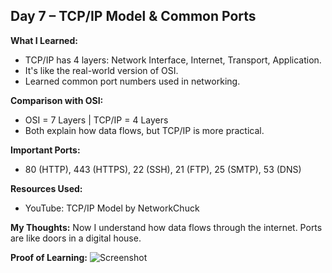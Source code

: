 ## Day 7 – TCP/IP Model & Common Ports

**What I Learned:**
- TCP/IP has 4 layers: Network Interface, Internet, Transport, Application.
- It's like the real-world version of OSI.
- Learned common port numbers used in networking.

**Comparison with OSI:**
- OSI = 7 Layers | TCP/IP = 4 Layers
- Both explain how data flows, but TCP/IP is more practical.

**Important Ports:**
- 80 (HTTP), 443 (HTTPS), 22 (SSH), 21 (FTP), 25 (SMTP), 53 (DNS)

**Resources Used:**
- YouTube: TCP/IP Model by NetworkChuck

**My Thoughts:**
Now I understand how data flows through the internet. Ports are like doors in a digital house.

**Proof of Learning:**
![Screenshot](YourScreenshotLinkHere)
